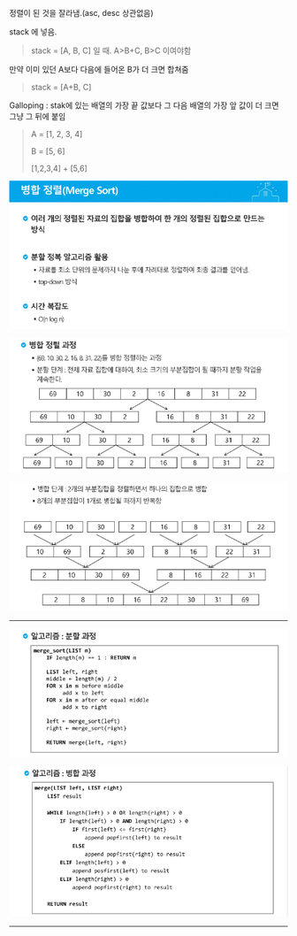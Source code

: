정렬이 된 것을 잘라냄.(asc, desc 상관없음)

stack 에 넣음. 

> stack = [A, B, C] 일 때. A>B+C, B>C 이여야함

만약 이미 있던 A보다 다음에 들어온 B가 더 크면 합쳐줌

>  stack = [A+B, C]

Galloping : stak에 있는 배열의 가장 끝 값보다 그 다음 배열의 가장 앞 값이 더 크면 그냥 그 뒤에 붙임

> A = [1, 2, 3, 4]
>
> B = [5, 6]
>
> [1,2,3,4] + [5,6]



![1553648896314](../typora-user-images/1553648896314.png)

![1553648905568](../typora-user-images/1553648905568.png)

![1553648926114](../typora-user-images/1553648926114.png)

---

![1553648931719](../typora-user-images/1553648931719.png)

![1553648957970](../typora-user-images/1553648957970.png)

---

